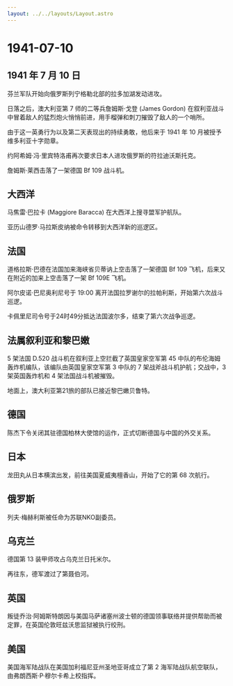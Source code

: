 ```yaml
---
layout: ../../layouts/Layout.astro
---
```


# 1941-07-10

## 1941 年 7 月 10 日

芬兰军队开始向俄罗斯列宁格勒北部的拉多加湖发动进攻。

日落之后，澳大利亚第 7 师的二等兵詹姆斯·戈登 (James Gordon)
在叙利亚战斗中冒着敌人的猛烈炮火悄悄前进，用手榴弹和刺刀摧毁了敌人的一个哨所。

由于这一英勇行为以及第二天表现出的持续勇敢，他后来于 1941 年 10
月被授予维多利亚十字勋章。

约阿希姆·冯·里宾特洛甫再次要求日本人进攻俄罗斯的符拉迪沃斯托克。

詹姆斯·莱西击落了一架德国 Bf 109 战斗机。

## 大西洋

马焦雷·巴拉卡 (Maggiore Baracca) 在大西洋上搜寻盟军护航队。

亚历山德罗·马拉斯皮纳被命令转移到大西洋新的巡逻区。

## 法国

道格拉斯·巴德在法国加来海峡省贝蒂讷上空击落了一架德国 Bf 109
飞机，后来又在附近的加来上空击落了一架 Bf 109E 飞机。

阿尔皮诺·巴尼奥利尼号于 19:00
离开法国拉罗谢尔的拉帕利斯，开始第六次战斗巡逻。

卡佩里尼司令号于24时49分抵达法国波尔多，结束了第六次战争巡逻。

## 法属叙利亚和黎巴嫩

5 架法国 D.520 战斗机在叙利亚上空拦截了英国皇家空军第 45
中队的布伦海姆轰炸机编队，该编队由英国皇家空军第 3 中队的 7
架战斧战斗机护航；交战中，3 架英国轰炸机和 4 架法国战斗机被摧毁。

地面上，澳大利亚第21旅的部队已接近黎巴嫩贝鲁特。

## 德国

陈杰下令关闭其驻德国柏林大使馆的运作，正式切断德国与中国的外交关系。

## 日本

龙田丸从日本横滨出发，前往美国夏威夷檀香山，开始了它的第 68 次航行。

## 俄罗斯

列夫·梅赫利斯被任命为苏联NKO副委员。

## 乌克兰

德国第 13 装甲师攻占乌克兰日托米尔。

再往东，德军渡过了第聂伯河。

## 英国

叛徒乔治·阿姆斯特朗因与美国马萨诸塞州波士顿的德国领事联络并提供帮助而被定罪，在英国伦敦旺兹沃思监狱被执行绞刑。

## 美国

美国海军陆战队在美国加利福尼亚州圣地亚哥成立了第 2
海军陆战队航空联队，由弗朗西斯·P·穆尔卡希上校指挥。